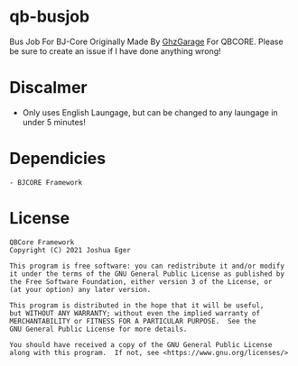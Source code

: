 # qb-busjob
Bus Job For BJ-Core Originally Made By [GhzGarage](https://github.com/GhzGarage) For QBCORE. Please be sure to create an issue if I have done anything wrong!

# Discalmer
- Only uses English Laungage, but can be changed to any laungage in under 5 minutes!

# Dependicies
```
- BJCORE Framework
```
# License

    QBCore Framework
    Copyright (C) 2021 Joshua Eger

    This program is free software: you can redistribute it and/or modify
    it under the terms of the GNU General Public License as published by
    the Free Software Foundation, either version 3 of the License, or
    (at your option) any later version.

    This program is distributed in the hope that it will be useful,
    but WITHOUT ANY WARRANTY; without even the implied warranty of
    MERCHANTABILITY or FITNESS FOR A PARTICULAR PURPOSE.  See the
    GNU General Public License for more details.

    You should have received a copy of the GNU General Public License
    along with this program.  If not, see <https://www.gnu.org/licenses/>

